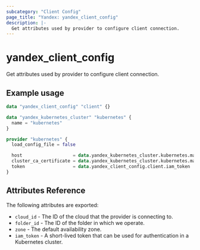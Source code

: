 ```yaml
---
subcategory: "Client Config"
page_title: "Yandex: yandex_client_config"
description: |-
  Get attributes used by provider to configure client connection.
---
```



# yandex_client_config




Get attributes used by provider to configure client connection.

## Example usage

```terraform
data "yandex_client_config" "client" {}

data "yandex_kubernetes_cluster" "kubernetes" {
  name = "kubernetes"
}

provider "kubernetes" {
  load_config_file = false

  host                   = data.yandex_kubernetes_cluster.kubernetes.master.0.external_v4_endpoint
  cluster_ca_certificate = data.yandex_kubernetes_cluster.kubernetes.master.0.cluster_ca_certificate
  token                  = data.yandex_client_config.client.iam_token
}
```

## Attributes Reference

The following attributes are exported:

* `cloud_id` - The ID of the cloud that the provider is connecting to.
* `folder_id` - The ID of the folder in which we operate.
* `zone` - The default availability zone.
* `iam_token` - A short-lived token that can be used for authentication in a Kubernetes cluster.
